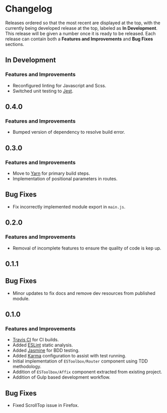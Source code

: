 
# Changelog

Releases ordered so that the most recent are displayed at the top, with the currently being developed release at the top, labeled as **In Development**. This release will be given a number once it is ready to be released. Each release can contain both a **Features and Improvements** and **Bug Fixes** sections.

## In Development

### Features and Improvements

* Reconfigured linting for Javascript and Scss.
* Switched unit testing to [Jest](https://jestjs.io/).

## 0.4.0

### Features and Improvements

* Bumped version of dependency to resolve build error.

## 0.3.0

### Features and Improvements

* Move to [Yarn](https://yarnpkg.com/) for primary build steps.
* Implementation of positional parameters in routes.

## Bug Fixes

* Fix incorrectly implemented module export in `main.js`.

## 0.2.0

### Features and Improvements

* Removal of incomplete features to ensure the quality of code is kep up.

## 0.1.1

## Bug Fixes

* Minor updates to fix docs and remove dev resources from published module.

## 0.1.0

### Features and Improvements

* [Travis CI](https://travis-ci.org) for CI builds.
* Added [ESLint](http://eslint.org) static analysis.
* Added [Jasmine](http://jasmine.github.io) for BDD testing.
* Added [Karma](http://karma-runner.github.io) configuration to assist with test running.
* Initial implementation of `ESToolbox/Router` component using TDD methodology.
* Addition of `ESToolbox/Affix` component extracted from existing project.
* Addition of Gulp based development workflow.

## Bug Fixes

* Fixed ScrollTop issue in Firefox.
